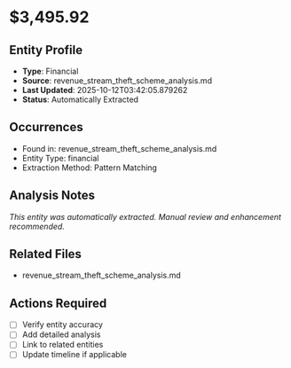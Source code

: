 # $3,495.92

## Entity Profile
- **Type**: Financial
- **Source**: revenue_stream_theft_scheme_analysis.md
- **Last Updated**: 2025-10-12T03:42:05.879262
- **Status**: Automatically Extracted

## Occurrences
- Found in: revenue_stream_theft_scheme_analysis.md
- Entity Type: financial
- Extraction Method: Pattern Matching

## Analysis Notes
*This entity was automatically extracted. Manual review and enhancement recommended.*

## Related Files
- revenue_stream_theft_scheme_analysis.md

## Actions Required
- [ ] Verify entity accuracy
- [ ] Add detailed analysis
- [ ] Link to related entities
- [ ] Update timeline if applicable
